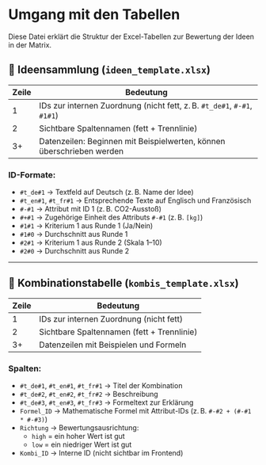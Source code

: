 # Umgang mit den Tabellen

Diese Datei erklärt die Struktur der Excel-Tabellen zur Bewertung der Ideen in der Matrix.

## 🧠 Ideensammlung (`ideen_template.xlsx`)

| Zeile | Bedeutung |
|-------|-----------|
| 1     | IDs zur internen Zuordnung (nicht fett, z. B. `#t_de#1`, `#-#1`, `#1#1`) |
| 2     | Sichtbare Spaltennamen (fett + Trennlinie) |
| 3+    | Datenzeilen: Beginnen mit Beispielwerten, können überschrieben werden |

### ID-Formate:
- `#t_de#1` → Textfeld auf Deutsch (z. B. Name der Idee)
- `#t_en#1`, `#t_fr#1` → Entsprechende Texte auf Englisch und Französisch
- `#-#1` → Attribut mit ID 1 (z. B. CO2-Ausstoß)
- `#+#1` → Zugehörige Einheit des Attributs `#-#1` (z. B. `[kg]`)
- `#1#1` → Kriterium 1 aus Runde 1 (Ja/Nein)
- `#1#0` → Durchschnitt aus Runde 1
- `#2#1` → Kriterium 1 aus Runde 2 (Skala 1–10)
- `#2#0` → Durchschnitt aus Runde 2

---

## 🧮 Kombinationstabelle (`kombis_template.xlsx`)

| Zeile | Bedeutung |
|-------|-----------|
| 1     | IDs zur internen Zuordnung (nicht fett) |
| 2     | Sichtbare Spaltennamen (fett + Trennlinie) |
| 3+    | Datenzeilen mit Beispielen und Formeln |

### Spalten:
- `#t_de#1`, `#t_en#1`, `#t_fr#1` → Titel der Kombination
- `#t_de#2`, `#t_en#2`, `#t_fr#2` → Beschreibung
- `#t_de#3`, `#t_en#3`, `#t_fr#3` → Formeltext zur Erklärung
- `Formel_ID` → Mathematische Formel mit Attribut-IDs (z. B. `#-#2 + (#-#1 * #-#3)`)
- `Richtung` → Bewertungsausrichtung:
  - `high` = ein hoher Wert ist gut
  - `low` = ein niedriger Wert ist gut
- `Kombi_ID` → Interne ID (nicht sichtbar im Frontend)
